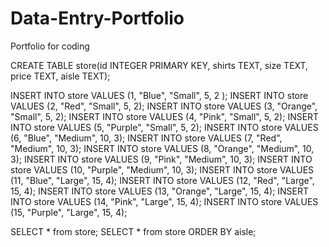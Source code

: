 # Data-Entry-Portfolio
Portfolio for coding

CREATE TABLE store(id INTEGER PRIMARY KEY, shirts TEXT, size TEXT, price TEXT, aisle TEXT);

INSERT INTO store VALUES (1, "Blue", "Small", 5, 2 );
INSERT INTO store VALUES (2, "Red", "Small", 5, 2);
INSERT INTO store VALUES (3, "Orange", "Small", 5, 2);
INSERT INTO store VALUES (4, "Pink", "Small", 5, 2);
INSERT INTO store VALUES (5, "Purple", "Small", 5, 2);
INSERT INTO store VALUES (6, "Blue", "Medium", 10, 3);
INSERT INTO store VALUES (7, "Red", "Medium", 10, 3);
INSERT INTO store VALUES (8, "Orange", "Medium", 10, 3);
INSERT INTO store VALUES (9, "Pink", "Medium", 10, 3);
INSERT INTO store VALUES (10, "Purple", "Medium", 10, 3);
INSERT INTO store VALUES (11, "Blue", "Large", 15, 4);
INSERT INTO store VALUES (12, "Red", "Large", 15, 4);
INSERT INTO store VALUES (13, "Orange", "Large", 15, 4);
INSERT INTO store VALUES (14, "Pink", "Large", 15, 4);
INSERT INTO store VALUES (15, "Purple", "Large", 15, 4);

SELECT * from store;
SELECT * from store ORDER BY aisle;
